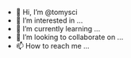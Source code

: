 - 👋 Hi, I’m @tomysci
- 👀 I’m interested in ...
- 🌱 I’m currently learning ...
- 💞️ I’m looking to collaborate on ...
- 📫 How to reach me ...

<!---
tomysci/tomysci is a ✨ special ✨ repository because its `README.md` (this file) appears on your GitHub profile.
You can click the Preview link to take a look at your changes.
--->
